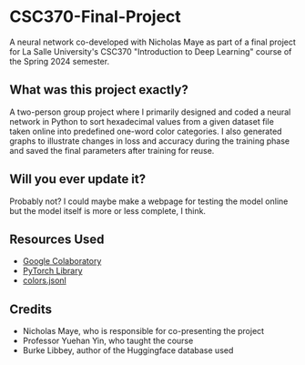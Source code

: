 # CSC370-Final-Project
A neural network co-developed with Nicholas Maye as part of a final project for La Salle University's CSC370 "Introduction to Deep Learning" course of the Spring 2024 semester.

## What was this project exactly?

A two-person group project where I primarily designed and coded a neural network in Python to sort hexadecimal values from a given dataset file taken online into predefined one-word color categories. I also generated graphs to illustrate changes in loss and accuracy during the training phase and saved the final parameters after training for reuse.

## Will you ever update it?

Probably not? I could maybe make a webpage for testing the model online but the model itself is more or less complete, I think.

## Resources Used
- [Google Colaboratory](https://colab.google/)
- [PyTorch Library](https://pytorch.org/)
- [colors.jsonl](https://huggingface.co/datasets/burkelibbey/colors/blob/main/colors.jsonl)

## Credits
- Nicholas Maye, who is responsible for co-presenting the project
- Professor Yuehan Yin, who taught the course
- Burke Libbey, author of the Huggingface database used
